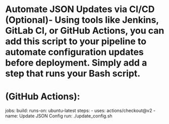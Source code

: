 # Automate JSON Updates via CI/CD (Optional)- Using tools like Jenkins, GitLab CI, or GitHub Actions, you can add this script to your pipeline to automate configuration updates before deployment. Simply add a step that runs your Bash script.
# (GitHub Actions):

jobs:
  build:
    runs-on: ubuntu-latest
    steps:
    - uses: actions/checkout@v2
    - name: Update JSON Config
      run: ./update_config.sh
